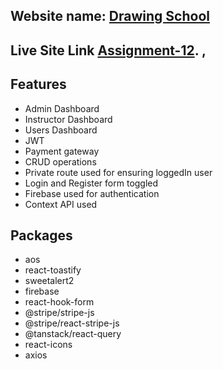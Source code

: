  ## Website name: [Drawing School](https://i.ibb.co/rxZrxSK/school.jpg)
 
 ## Live Site Link [Assignment-12](https://toys-hub-c3fe5.web.app/). ,

## Features
- Admin Dashboard
- Instructor Dashboard
- Users Dashboard
- JWT
- Payment gateway
- CRUD operations
- Private route used for ensuring loggedIn user
- Login and Register form toggled
- Firebase used for authentication
- Context API used
 
## Packages
- aos
- react-toastify 
- sweetalert2
- firebase
- react-hook-form
- @stripe/stripe-js
- @stripe/react-stripe-js
- @tanstack/react-query
- react-icons
- axios
